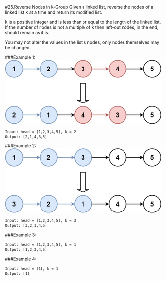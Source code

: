 #25.Reverse Nodes in k-Group
Given a linked list, reverse the nodes of a linked list k at a time and return its modified list.

k is a positive integer and is less than or equal to the length of the linked list. If the number of nodes is not a multiple of k then left-out nodes, in the end, should remain as it is.

You may not alter the values in the list's nodes, only nodes themselves may be changed.

###Example 1:
![](../reverse_ex1.jpg "reverse_ex1")
```
Input: head = [1,2,3,4,5], k = 2
Output: [2,1,4,3,5]
```
###Example 2:
![](../reverse_ex2.jpg "reverse_ex2")
```
Input: head = [1,2,3,4,5], k = 3
Output: [3,2,1,4,5]
```
###Example 3:
```
Input: head = [1,2,3,4,5], k = 1
Output: [1,2,3,4,5]
```
###Example 4:
```
Input: head = [1], k = 1
Output: [1]
```